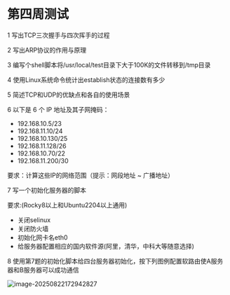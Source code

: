 # 第四周测试



1 写出TCP三次握手与四次挥手的过程







2 写出ARP协议的作用与原理







3 编写个shell脚本将/usr/local/test目录下大于100K的文件转移到/tmp目录







4 使用Linux系统命令统计出establish状态的连接数有多少







5 简述TCP和UDP的优缺点和各自的使用场景







6 以下是 6 个 IP 地址及其子网掩码：

- 192.168.10.5/23
- 192.168.11.10/24
- 192.168.10.130/25
- 192.168.11.128/26
- 192.168.10.70/22
- 192.168.11.200/30

要求：计算这些IP的网络范围（提示：网段地址 ~ 广播地址）









7 写一个初始化服务器的脚本

要求:(Rocky8以上和Ubuntu2204以上通用)

- 关闭selinux
- 关闭防火墙
- 初始化网卡名eth0
- 给服务器配置相应的国内软件源(阿里，清华，中科大等随意选择)











8 使用第7题的初始化脚本给四台服务器初始化，按下列图例配置软路由使A服务器和B服务器可以成功通信

![image-20250822172942827](D:\git_repository\cyber_security_learning\markdown_img\image-20250822172942827.png)